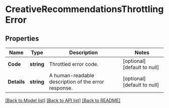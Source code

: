 # CreativeRecommendationsThrottlingError

## Properties
Name | Type | Description | Notes
------------ | ------------- | ------------- | -------------
**Code** | **string** | Throttled error code. | [optional] [default to null]
**Details** | **string** | A human-readable description of the error response. | [optional] [default to null]

[[Back to Model list]](../README.md#documentation-for-models) [[Back to API list]](../README.md#documentation-for-api-endpoints) [[Back to README]](../README.md)

